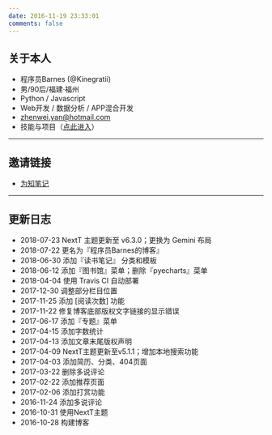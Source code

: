 ```yaml
---
date: 2016-11-19 23:33:01
comments: false
---
```


##  关于本人

- 程序员Barnes (@Kinegratii)
- 男/90后/福建·福州
- Python / Javascript
- Web开发 / 数据分析 / APP混合开发
- zhenwei.yan@hotmail.com
- 技能与项目（[点此进入](/skills-projects)）

---

## 邀请链接

- [为知笔记](https://note.wiz.cn/i/ef369b2e)

---

## 更新日志

- 2018-07-23 NextT 主题更新至 v6.3.0；更换为 Gemini 布局
- 2018-07-22 更名为『程序员Barnes的博客』
- 2018-06-30 添加『读书笔记』 分类和模板
- 2018-06-12 添加『图书馆』菜单；删除『pyecharts』菜单
- 2018-04-04 使用 Travis CI 自动部署
- 2017-12-30 调整部分栏目位置
- 2017-11-25 添加 [阅读次数] 功能
- 2017-11-22 修复博客底部版权文字链接的显示错误
- 2017-06-17 添加『专题』菜单
- 2017-04-15 添加字数统计
- 2017-04-13 添加文章末尾版权声明
- 2017-04-09 NextT主题更新至v5.1.1；增加本地搜索功能
- 2017-04-03 添加简历、分类、404页面
- 2017-03-22 删除多说评论
- 2017-02-22 添加推荐页面
- 2017-02-06 添加打赏功能
- 2016-11-24 添加多说评论
- 2016-10-31 使用NextT主题
- 2016-10-28 构建博客
